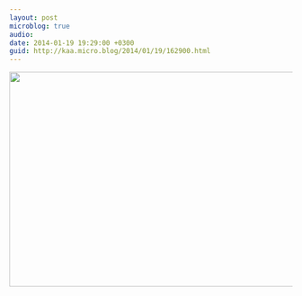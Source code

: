 ```yaml
---
layout: post
microblog: true
audio: 
date: 2014-01-19 19:29:00 +0300
guid: http://kaa.micro.blog/2014/01/19/162900.html
---
```

<img src="http://www.kaa.bz/uploads/2018/370a211354.jpg" alt="" width="840" height="382" class="alignnone size-full wp-image-959" />
